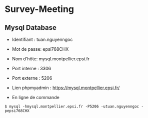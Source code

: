 # Survey-Meeting

## Mysql Database

* Identifiant : tuan.nguyenngoc
* Mot de passe: epsi768CHX
* Nom d'hôte: mysql.montpellier.epsi.fr
* Port interne : 3306
* Port externe : 5206
* Lien phpmyadmin : https://mysql.montpellier.epsi.fr/

* En ligne de commande
```
$ mysql -hmysql.montpellier.epsi.fr -P5206 -utuan.nguyenngoc -pepsi768CHX
```